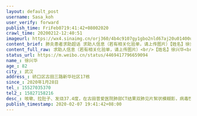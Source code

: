 ```yaml
---
layout: default_post
username: Sasa_koh
user_verify: forward
publish_time: FriFeb0719:41:42+08002020
crawl_time: 20200212-12:40:51
imageurl: https://wx4.sinaimg.cn/orj360/4b4c9107gy1gbo2nld67aj20u01400um.jpg,https://wx4.sinaimg.cn/orj360/4b4c9107gy1gbo2nko1v2j20u00pudkb.jpg
content_brief: 肺炎患者求助超话 求助人信息（若有相关化验单，请上传图片）【姓名】徐兴华【年龄】82【所在城市】武汉【所在小区、社区】硚口区古田三路新华社区17栋【患病时间】2020年1月28日【联系方式】15527035370【其他紧急联系人】15827158216【病情描述】 咳嗽、拉肚子、发烧37.4度，在古田普爱 ...全文
content_full_raw: 求助人信息（若有相关化验单，请上传图片）<br/>【姓名】徐兴华<br/>【年龄】82<br/>【所在城市】武汉<br/>【所在小区、社区】硚口区古田三路新华社区17栋<br/>【患病时间】2020年1月28日<br/>【联系方式】15527035370<br/>【其他紧急联系人】15827158216<br/>【病情描述】咳嗽、拉肚子、发烧37.4度，在古田普爱医院肺部CT结果：双肺见片絮状模糊影，病毒性肺炎（详见附件报告单），医院让其自己进行隔离，在社区已登记，现至今无人管，求助！！！
status_url: https://m.weibo.cn/status/4469417796659094
name_: 徐兴华
age_: 82
city_: 武汉
address_: 硚口区古田三路新华社区17栋
since_: 2020年1月28日
tel_: 15527035370
tel2_: 15827158216
desc_: 咳嗽、拉肚子、发烧37.4度，在古田普爱医院肺部CT结果双肺见片絮状模糊影，病毒性肺炎（详见附件报告单），医院让其自己进行隔离，在社区已登记，现至今无人管，求助！！！
publish_timestamp: 2020-02-07 19:41:42+08:00
---
```


